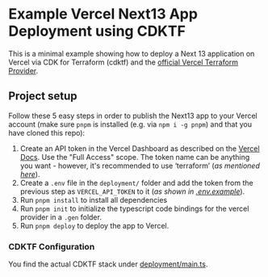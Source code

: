# Example Vercel Next13 App Deployment using CDKTF

This is a minimal example showing how to deploy a Next 13 application on Vercel via CDK for Terraform (cdktf) and the [official Vercel Terraform Provider](https://github.com/vercel/terraform-provider-vercel).

## Project setup

Follow these 5 easy steps in order to publish the Next13 app to your Vercel account (make sure `pnpm` is installed (e.g. via `npm i -g pnpm`) and that you have cloned this repo):

1. Create an API token in the Vercel Dashboard as described on the [Vercel Docs](https://vercel.com/guides/how-do-i-use-a-vercel-api-access-token). Use the "Full Access" scope. The token name can be anything you want - however, it's recommended to use ‘terraform’ (_as mentioned [here](https://vercel.com/guides/integrating-terraform-with-vercel#set-up-terraform)_).
2. Create a `.env` file in the `deployment/` folder and add the token from the previous step as `VERCEL_API_TOKEN` to it (_as shown in [.env.example](./deployment/.env.example)_).
3. Run `pnpm install` to install all dependencies
4. Run `pnpm init` to initialize the typescript code bindings for the vercel provider in a `.gen` folder.
5. Run `pnpm deploy` to deploy the app to Vercel.

### CDKTF Configuration

You find the actual CDKTF stack under [deployment/main.ts](./deployment/main.ts).
